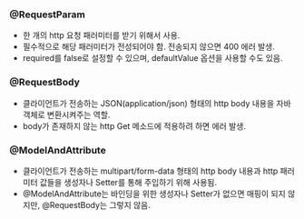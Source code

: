 ### @RequestParam
- 한 개의 http 요청 패러미터를 받기 위해서 사용.
- 필수적으로 해당 패러미터가 전성되어야 함. 전송되지 않으면 400 에러 발생.
- required를 false로 설정할 수 있으며, defaultValue 옵션을 사용할 수도 있음.

### @RequestBody
- 클라이언트가 전송하는 JSON(application/json) 형태의 http body 내용을 자바 객체로 변환시켜주는 역할. 
- body가 존재하지 않는 http Get 메소드에 적용하려 하면 에러 발생.

### @ModelAndAttribute
- 클라이언트가 전송하는 multipart/form-data 형태의  http body 내용과 http 패러미터 값들을 생성자나 Setter를 통해 주입하기 위해 사용됨.
- @ModelAndAttribute는 바인딩을 위한 생성자나 Setter가 없으면 매핑이 되지 않지만, @RequestBody는 그렇지 않음.